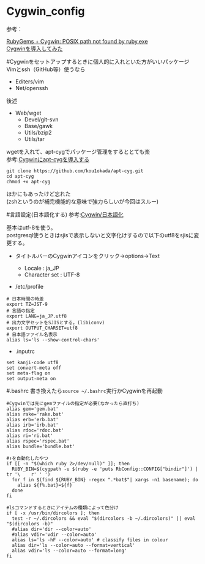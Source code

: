 Cygwin_config
=============

参考：

[RubyGems + Cygwin: POSIX path not found by ruby.exe](http://stackoverflow.com/questions/3831131/rubygems-cygwin-posix-path-not-found-by-ruby-exe)  
[Cygwinを導入してみた](http://nukino.github.io/blog/2012/02/02/Cygwin/)

#Cygwinをセットアップするときに個人的に入れといた方がいいパッケージ
Vimとssh（GitHub等）使うなら
- Editers/vim 
- Net/openssh         

後述
- Web/wget            
  - Devel/git-svn
  - Base/gawk 
  - Utils/bzip2 
  - Utils/tar 

wgetを入れて、apt-cygでパッケージ管理をするととても楽  
参考:[Cygwinにapt-cygを導入する ](http://kowaimononantenai.blogspot.jp/2013/12/cygwinapt-cyg.html)

```
git clone https://github.com/kou1okada/apt-cyg.git
cd apt-cyg
chmod +x apt-cyg
```

ほかにもあったけど忘れた  
(zshというのが補完機能的な意味で強力らしいが今回はスルー)

#言語設定(日本語化する)
参考:[Cygwin/日本語化 ](http://www.bugbearr.jp/?Cygwin/%E6%97%A5%E6%9C%AC%E8%AA%9E%E5%8C%96)

基本はutf-8を使う。  
postgresql使うときはsjisで表示しないと文字化けするので以下のutf8をsjisに変更する。

- タイトルバーのCygwinアイコンをクリック→options→Text
  - Locale : ja_JP
  - Character set : UTF-8 

- /etc/profile
```
# 日本時間の時差
export TZ=JST-9
# 言語の指定
export LANG=ja_JP.utf8
# 出力文字セットをSJISとする。(libiconv)
export OUTPUT_CHARSET=utf8
# 日本語ファイル名表示
alias ls='ls --show-control-chars'
```

- .inputrc
```
set kanji-code utf8
set convert-meta off
set meta-flag on
set output-meta on 
```

#.bashrc
書き換えたら`source ~/.bashrc`実行かCygwinを再起動

```
#Cygwinでは先にgemファイルの指定が必要(なかったら直打ち)
alias gem='gem.bat'
alias rake='rake.bat'
alias erb='erb.bat'
alias irb='irb.bat'
alias rdoc='rdoc.bat'
alias ri='ri.bat'
alias rspec='rspec.bat'
alias bundle='bundle.bat'

#↑を自動化したやつ
if [[ -n "$(which ruby 2>/dev/null)" ]]; then
  RUBY_BIN=$(cygpath -u $(ruby -e 'puts RbConfig::CONFIG["bindir"]') | tr '\    r' ' ')
  for f in $(find ${RUBY_BIN} -regex ".*bat$"| xargs -n1 basename); do
    alias ${f%.bat}=${f}
  done
fi

#lsコマンドするときにアイテムの種類によって色分け
if [ -x /usr/bin/dircolors ]; then
  test -r ~/.dircolors && eval "$(dircolors -b ~/.dircolors)" || eval "$(dircolors -b)"
  #alias dir='dir --color=auto'
  #alias vdir='vdir --color=auto'
  alias ls='ls -hF --color=auto' # classify files in colour
  alias dir='ls --color=auto --format=vertical'
  alias vdir='ls --color=auto --format=long'
fi

```
